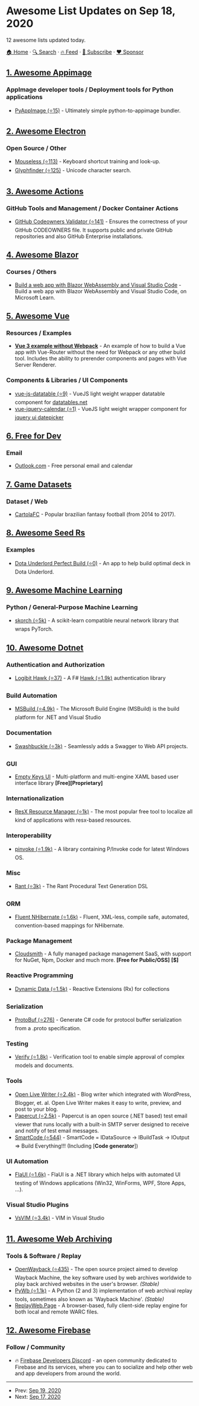 # Awesome List Updates on Sep 18, 2020

12 awesome lists updated today.

[🏠 Home](/README.md) · [🔍 Search](https://www.trackawesomelist.com/search/) · [🔥 Feed](https://www.trackawesomelist.com/rss.xml) · [📮 Subscribe](https://trackawesomelist.us17.list-manage.com/subscribe?u=d2f0117aa829c83a63ec63c2f&id=36a103854c) · [❤️  Sponsor](https://github.com/sponsors/theowenyoung)



## [1. Awesome Appimage](/content/AppImageCommunity/awesome-appimage/README.md)

### AppImage developer tools / Deployment tools for Python applications

*   [PyAppImage (⭐15)](https://github.com/srevinsaju/pyappimage) - Ultimately simple python-to-appimage bundler.

## [2. Awesome Electron](/content/sindresorhus/awesome-electron/README.md)

### Open Source / Other

*   [Mouseless (⭐113)](https://github.com/ueberdosis/mouseless) - Keyboard shortcut training and look-up.
*   [Glyphfinder (⭐125)](https://github.com/ueberdosis/glyphfinder) - Unicode character search.

## [3. Awesome Actions](/content/sdras/awesome-actions/README.md)

### GitHub Tools and Management / Docker Container Actions

*   [GitHub Codeowners Validator (⭐141)](https://github.com/mszostok/codeowners-validator) - Ensures the correctness of your GitHub CODEOWNERS file. It supports public and private GitHub repositories and also GitHub Enterprise installations.

## [4. Awesome Blazor](/content/AdrienTorris/awesome-blazor/README.md)

### Courses / Others

*   [Build a web app with Blazor WebAssembly and Visual Studio Code](https://docs.microsoft.com/learn/modules/build-blazor-webassembly-visual-studio-code/) - Build a web app with Blazor WebAssembly and Visual Studio Code, on Microsoft Learn.

## [5. Awesome Vue](/content/vuejs/awesome-vue/README.md)

### Resources / Examples

*   [**Vue 3 example without Webpack**](https://github.com/arijs/vue-next-example) - An example of how to build a Vue app with Vue-Router without the need for Webpack or any other build tool. Includes the ability to prerender components and pages with Vue Server Renderer.

### Components & Libraries / UI Components

*   [vue-js-datatable (⭐9)](https://github.com/Parthfaladu/vue-js-datatable) - VueJS light weight wrapper datatable component for [datatables.net](https://datatables.net)
*   [vue-jquery-calendar (⭐1)](https://github.com/Parthfaladu/vue-jquery-calendar) - VueJS light weight wrapper component for [jquery ui datepicker](https://jqueryui.com/datepicker)

## [6. Free for Dev](/content/ripienaar/free-for-dev/README.md)

### Email

*   [Outlook.com](https://outlook.live.com/owa/) - Free personal email and calendar

## [7. Game Datasets](/content/leomaurodesenv/game-datasets/README.md)

### Dataset / Web

*   [CartolaFC](https://www.kaggle.com/schiller/cartolafc) - Popular brazilian fantasy football (from 2014 to 2017).

## [8. Awesome Seed Rs](/content/seed-rs/awesome-seed-rs/README.md)

### Examples

*   [Dota Underlord Perfect Build (⭐0)](https://github.com/warycat/dotawasm) - An app to help build optimal deck in Dota Underlord.

## [9. Awesome Machine Learning](/content/josephmisiti/awesome-machine-learning/README.md)

### Python / General-Purpose Machine Learning

*   [skorch (⭐5k)](https://github.com/skorch-dev/skorch) - A scikit-learn compatible neural network library that wraps PyTorch.

## [10. Awesome Dotnet](/content/quozd/awesome-dotnet/README.md)

### Authentication and Authorization

*   [Logibit Hawk (⭐37)](https://github.com/logibit/logibit.hawk/) - A F# [Hawk (⭐1.9k)](https://github.com/outmoded/hawk) authentication library

### Build Automation

*   [MSBuild (⭐4.9k)](https://github.com/dotnet/msbuild) - The Microsoft Build Engine (MSBuild) is the build platform for .NET and Visual Studio

### Documentation

*   [Swashbuckle (⭐3k)](https://github.com/domaindrivendev/Swashbuckle.WebApi) - Seamlessly adds a Swagger to Web API projects.

### GUI

*   [Empty Keys UI](https://www.emptykeys.com/ui_library/) - Multi-platform and multi-engine XAML based user interface library **\[Free]\[Proprietary]**

### Internationalization

*   [ResX Resource Manager (⭐1k)](https://github.com/dotnet/ResXResourceManager) - The most popular free tool to localize all kind of applications with resx-based resources.

### Interoperability

*   [pinvoke (⭐1.9k)](https://github.com/dotnet/pinvoke) - A library containing P/Invoke code for latest Windows OS.

### Misc

*   [Rant (⭐3k)](https://github.com/TheBerkin/rant3) - The Rant Procedural Text Generation DSL

### ORM

*   [Fluent NHibernate (⭐1.6k)](https://github.com/nhibernate/fluent-nhibernate) - Fluent, XML-less, compile safe, automated, convention-based mappings for NHibernate.

### Package Management

*   [Cloudsmith](https://cloudsmith.com/nuget-feed/) - A fully managed package management SaaS, with support for NuGet, Npm, Docker and much more. **\[Free for Public/OSS]** **\[$]**

### Reactive Programming

*   [Dynamic Data (⭐1.5k)](https://github.com/reactivemarbles/DynamicData) - Reactive Extensions (Rx) for collections

### Serialization

*   [ProtoBuf (⭐276)](https://github.com/SilentOrbit/protobuf) - Generate C# code for protocol buffer serialization from a .proto specification.

### Testing

*   [Verify (⭐1.8k)](https://github.com/VerifyTests/Verify) - Verification tool to enable simple approval of complex models and documents.

### Tools

*   [Open Live Writer (⭐2.4k)](https://github.com/OpenLiveWriter/OpenLiveWriter) - Blog writer which integrated with WordPress, Blogger, et. al. Open Live Writer makes it easy to write, preview, and post to your blog.
*   [Papercut (⭐2.5k)](https://github.com/ChangemakerStudios/Papercut-SMTP) - Papercut is an open source (.NET based) test email viewer that runs locally with a built-in SMTP server designed to receive and notify of test email messages.
*   [SmartCode (⭐544)](https://github.com/dotnetcore/SmartCode) - SmartCode = IDataSource -> IBuildTask -> IOutput => Build Everything!!! (Including \[**Code generator**])

### UI Automation

*   [FlaUI (⭐1.6k)](https://github.com/FlaUI/FlaUI) - FlaUI is a .NET library which helps with automated UI testing of Windows applications (Win32, WinForms, WPF, Store Apps, ...).

### Visual Studio Plugins

*   [VsVIM (⭐3.4k)](https://github.com/VsVim/VsVim) - VIM in Visual Studio

## [11. Awesome Web Archiving](/content/iipc/awesome-web-archiving/README.md)

### Tools & Software / Replay

*   [OpenWayback (⭐435)](https://github.com/iipc/openwayback/) - The open source project aimed to develop Wayback Machine, the key software used by web archives worldwide to play back archived websites in the user's browser. *(Stable)*
*   [PyWb (⭐1.1k)](https://github.com/ikreymer/pywb) - A Python (2 and 3) implementation of web archival replay tools, sometimes also known as 'Wayback Machine'. *(Stable)*
*   [ReplayWeb.Page](https://replayweb.page/) - A browser-based, fully client-side replay engine for both local and remote WARC files.

## [12. Awesome Firebase](/content/jthegedus/awesome-firebase/README.md)

### Follow / Community

*   :fire: [Firebase Developers Discord](https://discord.gg/BN2cgc3) - an open community dedicated to Firebase and its services, where you can to socialize and help other web and app developers from around the world.

---

- Prev: [Sep 19, 2020](/content/2020/09/19/README.md)
- Next: [Sep 17, 2020](/content/2020/09/17/README.md)